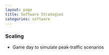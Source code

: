 ```yaml
---
layout: page
title: Software Strategies
categories: software
---
```


### Scaling
 * Game day to simulate peak-traffic scenarios

